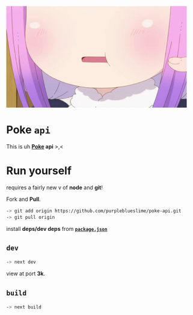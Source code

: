 <img src='./public/saikava-dragon.gif' width='480' />

# Poke `api`

This is uh **[Poke](https://github.com/purpleblueslime/Poke) api** >,<

# Run yourself

requires a fairly new v of **node** and **git**!

Fork and **Pull**.

```sh
-> git add origin https://github.com/purpleblueslime/poke-api.git
-> git pull origin
```

install **deps/dev deps** from [**`package.json`**](./package.json)

## `dev`

```sh
-> next dev
```

view at port **3k**.

## `build`

```sh
-> next build
```
